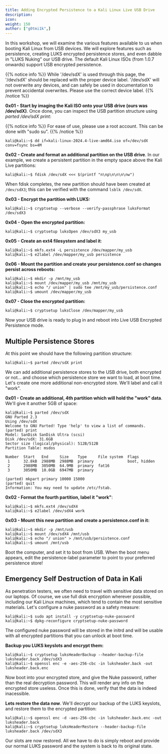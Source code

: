 ```yaml
---
title: Adding Encrypted Persistence to a Kali Linux Live USB Drive
description:
icon:
weight: 150
author: ["g0tmi1k",]
---
```


In this workshop, we will examine the various features available to us when booting Kali Linux from USB devices. We will explore features such as persistence, creating LUKS encrypted persistence stores, and even dabble in "LUKS Nuking" our USB drive. The default Kali Linux ISOs (from 1.0.7 onwards) support USB encrypted persistence.

{{% notice info %}}
While '/dev/sdX' is used through this page, the '/dev/sdX' should be replaced with the proper device label. '/dev/sdX' will not overwrite any devices, and can safely be used in documentation to prevent accidental overwrites. Please use the correct device label.
{{% /notice %}}

**0x01 - Start by imaging the Kali ISO onto your USB drive (ours was /dev/sdX)**. Once done, you can inspect the USB partition structure using _parted /dev/sdX print_:

{{% notice info %}}
For ease of use, please use a root account. This can be done with "sudo su".
{{% /notice %}}

```console
kali@kali:~$ dd if=kali-linux-2024.4-live-amd64.iso of=/dev/sdX conv=fsync bs=4M
```

**0x02 - Create and format an additional partition on the USB drive**. In our example, we create a persistent partition in the empty space above the Kali Live partitions:

```console
kali@kali:~$ fdisk /dev/sdX <<< $(printf "n\np\n\n\n\nw")
```

When fdisk completes, the new partition should have been created at `/dev/sdX3`; this can be verified with the command `lsblk /dev/sdX`.

**0x03 - Encrypt the partition with LUKS:**

```console
kali@kali:~$ cryptsetup --verbose --verify-passphrase luksFormat /dev/sdX3
```

**0x04 - Open the encrypted partition:**

```console
kali@kali:~$ cryptsetup luksOpen /dev/sdX3 my_usb
```

**0x05 - Create an ext4 filesystem and label it**:

```console
kali@kali:~$ mkfs.ext4 -L persistence /dev/mapper/my_usb
kali@kali:~$ e2label /dev/mapper/my_usb persistence
```

**0x06 - Mount the partition and create your persistence.conf so changes persist across reboots:**

```console
kali@kali:~$ mkdir -p /mnt/my_usb
kali@kali:~$ mount /dev/mapper/my_usb /mnt/my_usb
kali@kali:~$ echo "/ union" | sudo tee /mnt/my_usb/persistence.conf
kali@kali:~$ umount /dev/mapper/my_usb
```

**0x07 - Close the encrypted partition:**

```console
kali@kali:~$ cryptsetup luksClose /dev/mapper/my_usb
```

Now your USB drive is ready to plug in and reboot into Live USB Encrypted Persistence mode.

## Multiple Persistence Stores

At this point we should have the following partition structure:

```console
kali@kali:~$ parted /dev/sdX print
```

We can add additional persistence stores to the USB drive, both encrypted or not... and choose which persistence store we want to load, at boot time. Let's create one more additional non-encrypted store. We'll label and call it "work".

**0x01 - Create an additional, 4th partition which will hold the "work" data**. We'll give it another 5GB of space:

```console
kali@kali:~$ parted /dev/sdX
GNU Parted 2.3
Using /dev/sdX
Welcome to GNU Parted! Type 'help' to view a list of commands.
(parted) print
Model: SanDisk SanDisk Ultra (scsi)
Disk /dev/sdX: 31.6GB
Sector size (logical/physical): 512B/512B
Partition Table: msdos

Number  Start   End     Size    Type     File system  Flags
 1      32.8kB  2988MB  2988MB  primary               boot, hidden
 2      2988MB  3050MB  64.9MB  primary  fat16
 3      3050MB  10.0GB  6947MB  primary

(parted) mkpart primary 10000 15000
(parted) quit
Information: You may need to update /etc/fstab.
```

**0x02 - Format the fourth partition, label it "work"**:

```console
kali@kali:~$ mkfs.ext4 /dev/sdX4
kali@kali:~$ e2label /dev/sdX4 work
```

**0x03 - Mount this new partition and create a persistence.conf in it:**

```console
kali@kali:~$ mkdir -p /mnt/usb
kali@kali:~$ mount /dev/sdX4 /mnt/usb
kali@kali:~$ echo "/ union" > /mnt/usb/persistence.conf
kali@kali:~$ umount /mnt/usb
```

Boot the computer, and set it to boot from USB. When the boot menu appears, edit the persistence-label parameter to point to your preferred persistence store!

## Emergency Self Destruction of Data in Kali

As penetration testers, we often need to travel with sensitive data stored on our laptops. Of course, we use full disk encryption wherever possible, including our Kali Linux machines, which tend to contain the most sensitive materials. Let's configure a nuke password as a safety measure:

```console
kali@kali:~$ sudo apt install -y cryptsetup-nuke-password
kali@kali:~$ dpkg-reconfigure cryptsetup-nuke-password
```

The configured nuke password will be stored in the initrd and will be usable with all encrypted partitions that you can unlock at boot time.

**Backup you LUKS keyslots and encrypt them:**

```console
kali@kali:~$ cryptsetup luksHeaderBackup --header-backup-file luksheader.back /dev/sdX3
kali@kali:~$ openssl enc -e -aes-256-cbc -in luksheader.back -out luksheader.back.enc
```

Now boot into your encrypted store, and give the Nuke password, rather than the real decryption password. This will render any info on the encrypted store useless. Once this is done, verify that the data is indeed inacessible.

**Lets restore the data now**. We'll decrypt our backup of the LUKS keyslots, and restore them to the encrypted partition:

```console
kali@kali:~$ openssl enc -d -aes-256-cbc -in luksheader.back.enc -out luksheader.back
kali@kali:~$ cryptsetup luksHeaderRestore --header-backup-file luksheader.back /dev/sdX3
```

Our slots are now restored. All we have to do is simply reboot and provide our normal LUKS password and the system is back to its original state.
